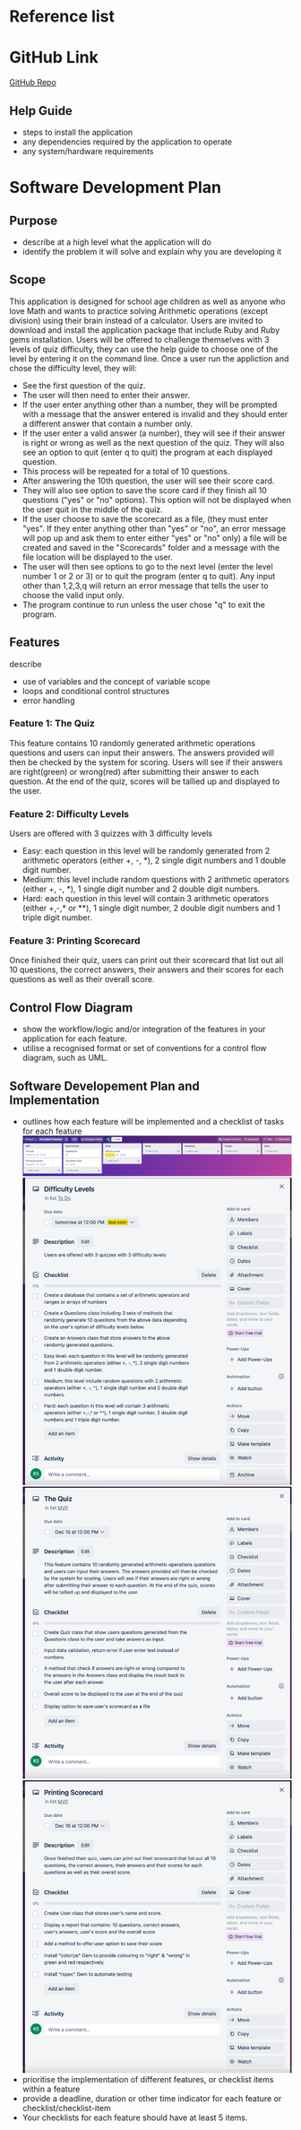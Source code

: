 # Reference list
# GitHub Link
[GitHub Repo](https://github.com/kimbstocker/KimStocker_T1A3)
## Help Guide
- steps to install the application
- any dependencies required by the application to operate
- any system/hardware requirements
# Software Development Plan
## Purpose
- describe at a high level what the application will do
- identify the problem it will solve and explain why you are developing it
## Scope
This application is designed for school age children as well as anyone who love Math and wants to practice solving Arithmetic operations (except division) using their brain instead of a calculator. 
Users are invited to download and install the application package that include Ruby and Ruby gems installation.
Users will be offered to challenge themselves with 3 levels of quiz difficulty, they can use the help guide to choose one of the level by entering it on the command line.
Once a user run the appliction and chose the difficulty level, they will:
- See the first question of the quiz. 
- The user will then need to enter their answer.
- If the user enter anything other than a number, they will be prompted with a message that the answer entered is invalid and they should enter a different answer that contain a number only.
- If the user enter a valid answer (a number), they will see if their answer is right or wrong as well as the next question of the quiz. They will also see an option to quit (enter q to quit) the program at each displayed question.
- This process will be repeated for a total of 10 questions.
- After answering the 10th question, the user will see their score card. 
- They will also see option to save the score card if they finish all 10 questions ("yes" or "no" options). This option will not be displayed when the user quit in the middle of the quiz. 
- If the user choose to save the scorecard as a file, (they must enter "yes". If they enter anything other than "yes" or "no", an error message will pop up and ask them to enter either "yes" or "no" only) a file will be created and saved in the "Scorecards" folder and a message with the file location will be displayed to the user.
- The user will then see options to go to the next level (enter the level number 1 or 2 or 3) or to quit the program (enter q to quit). Any input other than 1,2,3,q will return an error message that tells the user to choose the valid input only.
- The program continue to run unless the user chose "q" to exit the program.
## Features
describe
- use of variables and the concept of variable scope
- loops and conditional control structures
- error handling


### Feature 1: The Quiz
This feature contains 10 randomly generated arithmetic operations questions and users can input their answers. The answers provided will then be checked by the system for scoring. Users will see if their answers are right(green) or wrong(red) after submitting their answer to each question. At the end of the quiz, scores will be tallied up and displayed to the user.
### Feature 2: Difficulty Levels
Users are offered with 3 quizzes with 3 difficulty levels
- Easy: each question in this level will be randomly generated from 2 arithmetic operators (either +, -, *), 2 single digit numbers and 1 double digit number. 
- Medium: this level include random questions with 2 arithmetic operators (either +, -, *), 1 single digit number and 2 double digit numbers.
- Hard: each question in this level will contain 3 arithmetic operators (either +,-,* or **), 1 single digit number, 2 double digit numbers and 1 triple digit number.
### Feature 3: Printing Scorecard
Once finished their quiz, users can print out their scorecard that list out all 10 questions, the correct answers, their answers and their scores for each questions as well as their overall score.


## Control Flow Diagram
- show the workflow/logic and/or integration of the features in your application for each feature.
- utilise a recognised format or set of conventions for a control flow diagram, such as UML.


## Software Developement Plan and Implementation
- outlines how each feature will be implemented and a checklist of tasks for each feature
  ![Trello Board](docs/TrelloHome.png "TrelloBoard")
  ![Trello Difficulty Level Feature](docs/TrelloDifficultyLevel.png "DifficultyLevelFeature")
  ![Trello The Quiz Feature](docs/TrelloTheQuiz.png "TheQuizFeature")
  ![Trello Printing Scorecard Feature](docs/TrelloPrintingScorecard.png "PrintingScorecardFeature")
- prioritise the implementation of different features, or checklist items within a feature
- provide a deadline, duration or other time indicator for each feature or checklist/checklist-item
-  Your checklists for each feature should have at least 5 items.
  

